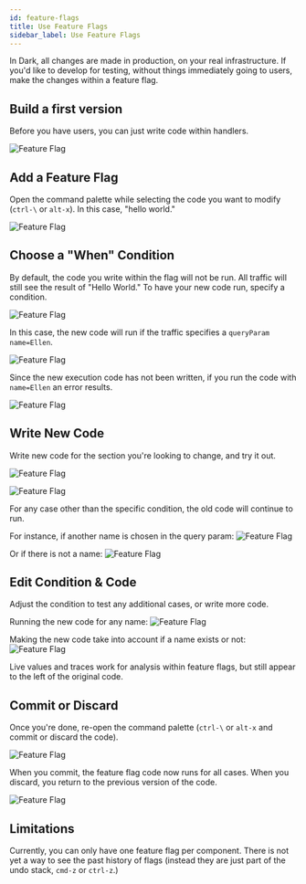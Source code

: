 ```yaml
---
id: feature-flags
title: Use Feature Flags
sidebar_label: Use Feature Flags
---
```


In Dark, all changes are made in production, on your real infrastructure. If
you'd like to develop for testing, without things immediately going to users,
make the changes within a feature flag.

## Build a first version

Before you have users, you can just write code within handlers.

![Feature Flag](/docs/img/featureflag/write.png)

## Add a Feature Flag

Open the command palette while selecting the code you want to modify (`ctrl-\`
or `alt-x`). In this case, "hello world."

![Feature Flag](/docs/img/featureflag/add.png)

## Choose a "When" Condition

By default, the code you write within the flag will not be run. All traffic will
still see the result of "Hello World." To have your new code run, specify a
condition.

![Feature Flag](/docs/img/featureflag/when.png)

In this case, the new code will run if the traffic specifies a `queryParam`
`name=Ellen`.

![Feature Flag](/docs/img/featureflag/whenellen.png)

Since the new execution code has not been written, if you run the code with
`name=Ellen` an error results.

![Feature Flag](/docs/img/featureflag/error.png)

## Write New Code

Write new code for the section you're looking to change, and try it out.

![Feature Flag](/docs/img/featureflag/newcode.png)

![Feature Flag](/docs/img/featureflag/newexecution.png)

For any case other than the specific condition, the old code will continue to
run.

For instance, if another name is chosen in the query param:
![Feature Flag](/docs/img/featureflag/whensam.png)

Or if there is not a name: ![Feature Flag](/docs/img/featureflag/whenblank.png)

## Edit Condition & Code

Adjust the condition to test any additional cases, or write more code.

Running the new code for any name:
![Feature Flag](/docs/img/featureflag/notnull.png)

Making the new code take into account if a name exists or not:
![Feature Flag](/docs/img/featureflag/additionallogic.png)

Live values and traces work for analysis within feature flags, but still appear
to the left of the original code.

## Commit or Discard

Once you're done, re-open the command palette (`ctrl-\` or `alt-x` and commit or
discard the code).

![Feature Flag](/docs/img/featureflag/commit.png)

When you commit, the feature flag code now runs for all cases. When you discard,
you return to the previous version of the code.

![Feature Flag](/docs/img/featureflag/committed.png)

## Limitations

Currently, you can only have one feature flag per component. There is not yet a
way to see the past history of flags (instead they are just part of the undo
stack, `cmd-z` or `ctrl-z`.)
